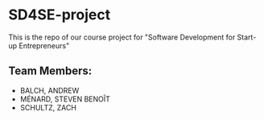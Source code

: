 # SD4SE-project
This is the repo of our course project for "Software Development for Start-up Entrepreneurs"

## Team Members:

  - BALCH, ANDREW
  - MÉNARD, STEVEN BENOÎT
  - SCHULTZ, ZACH
